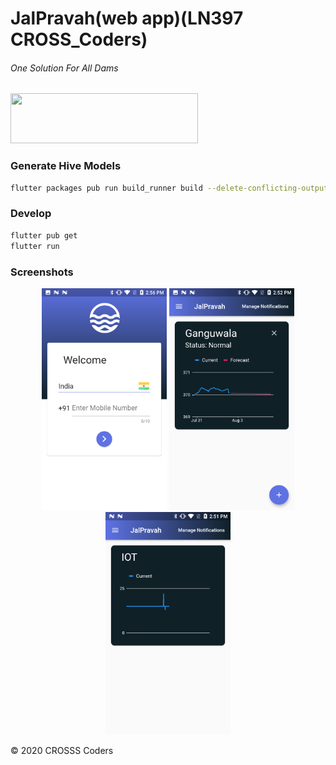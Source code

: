 # JalPravah(web app)(LN397 CROSS_Coders)

###### One Solution For All Dams

<img height="80px" width="300px" src="https://github.com/CROSSS-Coders/LN379_CROSSSCoders-App/raw/master/assets/logo.png">


### Generate Hive Models

```bash
flutter packages pub run build_runner build --delete-conflicting-outputs
```

### Develop

```bash
flutter pub get
flutter run
```

### Screenshots

<p align="center">
<img src="./screenshots/login.png" width="200">
<img src="./screenshots/home.png" width="200">
<img src="./screenshots/iot.png" width="200">
</p>

&copy; 2020 CROSSS Coders
